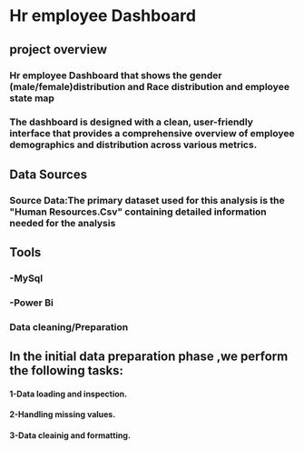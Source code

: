 # Hr employee Dashboard
## project overview
### Hr employee Dashboard  that shows the gender (male/female)distribution and Race distribution and employee state map
### The dashboard is designed with a clean, user-friendly interface that provides a comprehensive overview of employee demographics and distribution across various metrics.
## Data Sources

### Source Data:The primary dataset used for this analysis is the "Human Resources.Csv" containing detailed information needed for the analysis 


## Tools 
### -MySql 
### -Power Bi

### Data cleaning/Preparation 
## In the initial data preparation phase ,we perform the following tasks:
 #### 1-Data loading and inspection. 
 #### 2-Handling missing values.
 #### 3-Data cleainig and formatting.


